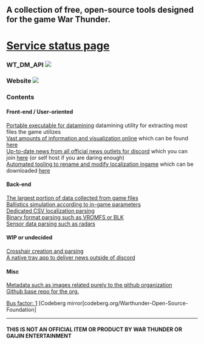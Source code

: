 ## A collection of free, open-source tools designed for the game War Thunder.

# [Service status page](https://uk.lkl.lol/status/wtosf)
### WT_DM_API ![](https://uk.lkl.lol/api/badge/1/status?style=flat-square)
### Website ![](https://uk.lkl.lol/api/badge/2/status?style=flat-square)

### Contents

#### Front-end / User-oriented
[Portable executable for datamining](https://github.com/Warthunder-Open-Source-Foundation/wt_ext_cli) datamining utility for extracting most files the game utilizes  
[Vast amounts of information and visualization online](https://github.com/Warthunder-Open-Source-Foundation/wt_data_sheets_wasm) which can be found [here](https://wt.flareflo.dev)  
[Up-to-date news from all official news outlets for discord](https://github.com/Warthunder-Open-Source-Foundation/wt_event_handler) which you can join [here](https://discord.com/invite/pWM7y2Uy) (or self host if you are daring enough)  
[Automated tooling to rename and modify localization ingame](https://github.com/Warthunder-Open-Source-Foundation/wt_custom_lang) which can be downloaded [here](https://github.com/Warthunder-Open-Source-Foundation/wt_custom_lang/releases)  

#### Back-end
[The largest portion of data collected from game files](https://github.com/Warthunder-Open-Source-Foundation/wt_datamine_extractor)  
[Ballistics simulation according to in-game parameters](https://github.com/Warthunder-Open-Source-Foundation/wt_ballistics_calc)  
[Dedicated CSV localization parsing](https://github.com/Warthunder-Open-Source-Foundation/wt_csv)  
[Binary format parsing such as VROMFS or BLK](https://github.com/Warthunder-Open-Source-Foundation/wt_blk)  
[Sensor data parsing such as radars](https://github.com/Warthunder-Open-Source-Foundation/wt_sensor)  

#### WIP or undecided
[Crosshair creation and parsing](https://github.com/Warthunder-Open-Source-Foundation/wt_crosshair)  
[A native tray app to deliver news outside of discord](https://github.com/Warthunder-Open-Source-Foundation/wt_desktop_news)  

#### Misc
[Metadata such as images related purely to the github organization](https://github.com/Warthunder-Open-Source-Foundation/meta)  
[Github base repo for the org.](https://github.com/Warthunder-Open-Source-Foundation/.github)  

[Bus factor: 1](https://en.wikipedia.org/wiki/Bus_factor)
[Codeberg mirror[codeberg.org/Warthunder-Open-Source-Foundation]

<hr>

#### THIS IS NOT AN OFFICIAL ITEM OR PRODUCT BY WAR THUNDER OR GAIJIN ENTERTAINMENT

